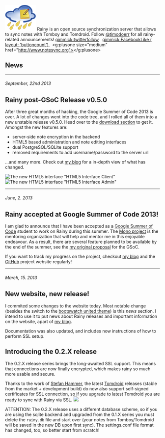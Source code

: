 ![Rainy logo](rainy_logo.png)
Rainy is an open source synchronization server that allows to sync notes with Tomboy and Tomdroid. Follow [@timodoerr](https://twitter.com/timodoerr) for all rainy-related announcements!
[gimmick:twitterfollow](@timodoerr) &nbsp; [gimmick:FacebookLike ( layout: 'buttoncount') ](http://www.facebook.com/pages/Rainy-note-sync-server-for-Tomboy/116321368557123) &nbsp; <script type="text/javascript" src="https://apis.google.com/js/plusone.js"></script> <g:plusone size="medium" href="http://www.notesync.org"></g:plusone>

News
-----

- - -

###### September, 22nd 2013
## Rainy post-GSoC Release v0.5.0

After three great months of hacking, the Google Summer of Code 2013 is over. A lot of changes went into the code tree, and I rolled all of them into a new unstable release v0.5.0. Head over to the [download section](DOWNLOAD.md) to get it. Amongst the new features are:

  * server-side note encryption in the backend
  * HTML5 based administration and note editing interfaces
  * dual PostgreSQL/SQLite support
  * removed requirements to add username/password to the server url

...and many more. Check out [my blog][myblog] for a in-depth view of what has changed.

![The new HTML5 interface "HTML5 Interface Client"](http://exceptionrethrown.files.wordpress.com/2013/09/notes1.png)
![The new HTML5 interface "HTML5 Interface Admin"](http://exceptionrethrown.files.wordpress.com/2013/09/admin1.png)

- - -

###### June, 2. 2013
## Rainy accepted at Google Summer of Code 2013!

I am glad to announce that I have been accepted as a [Google Summer of Code][gsoc] student to work on Rainy during this summer. The [Mono project][monoproject] is the mentoring organization that will help and mentor me in this enjoyable endeavour. As a result, there are several feature planned to be available by the end of the summer, see the [my original proposal][proposal] for the GSoC.

If you want to track my progress on the project, checkout [my blog][myblog] and the [GitHub][github-rainy] project website regularly!


  [myblog]: http://exceptionrethrown.wordpress.com
  [gsoc]: https://developers.google.com/open-source/soc/
  [proposal]: http://www.google-melange.com/gsoc/project/google/gsoc2013/dynalon/27001
  [monoproject]: http://mono-project.com
  [github-rainy]: httpw://github.com/Dynalon/Rainy

- - -

###### March, 15. 2013
## New website, new release!

I commited some changes to the website today. Most notable change (besides the switch to the [bootswatch united theme][united]) is this _news_ section. I intend to use it to put news about Rainy releases and important information on the website, apart of [my blog][blog].

Documentation was also updated, and includes now instructions of how to perform SSL setup.

## Introducing the 0.2.X release

The 0.2.X release series brings the long-awaited SSL support. This means that connections are now finally encrypted, which makes rainy so much more usable and secure.

Thanks to the work of [Stefan Hammer][stefan], the latest [Tomdroid][tomdroid] releases (stable from the market + development build) do now also support self-signed certificates for SSL connection, so if you upgrade to latest Tomdroid you are ready to sync with Rainy via SSL.
[![](http://launchpadlibrarian.net/79043149/icon-64.png)](https://launchpad.net/tomdroid)

ATTENTION: The 0.2.X release uses a different database scheme, so if you are using the sqlite backend and upgraded from the 0.1.X series you must delete the `rainy.db` file and start over (your notes from Tomboy/Tomdroid will be saved in the new DB upon first sync). The settings.conf file format has changed, too, so better start from scratch!


[united]: http://bootswatch.com/
[blog]: http://exceptionrethrown.wordpress.com/
[stefan]: https://plus.google.com/107845688101586158412
[tomdroid]: https://launchpad.net/tomdroid

